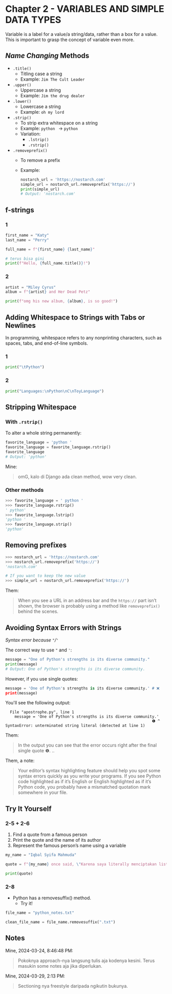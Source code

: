# Chapter 2 - VARIABLES AND SIMPLE DATA TYPES

Variable is a label for a value/a string/data, rather than a box for a value. This is important to grasp the concept of variable even more.

## _Name Changing_ Methods

- `.title()`
  - Titling case a string
  - Example: `Jim The Cult Leader`
- `.upper()`
  - Uppercase a string
  - Example: `Jim the drug dealer`
- `.lower()`
  - Lowercase a string
  - Example: `oh my lord`
- `.strip()`
  - To strip extra whitespace on a string
  - Example: ` python  ` -> `python` 
  - Variation:
    - `.lstrip()`
    - `.rstrip()`
- `.removeprefix()`
  - To remove a prefix
  - Example:

    ```python
    nostarch_url = 'https://nostarch.com'
    simple_url = nostarch_url.removeprefix('https://')
    print(simple_url)
    # Output: 'nostarch.com'
    ```

## f-strings

### 1

```python
first_name = "Katy"
last_name = "Perry"

full_name = f"{first_name} {last_name}"

# terus bisa gini
print(f"Hello, {full_name.title()}!")
```

### 2

```python
artist = "Miley Cyrus"
album = f"{artist} and Her Dead Petz"

print(f"omg his new album, {album}, is so good!")
```

## Adding Whitespace to Strings with Tabs or Newlines

In programming, whitespace refers to any nonprinting characters, such as spaces, tabs, and end-of-line symbols.

### 1

```python
print("\tPython")
```

### 2

```python
print("Languages:\nPython\nC\nToyLanguage")
```

## Stripping Whitespace

### With `.rstrip()`

To alter a whole string permanently:

```python
favorite_language = 'python '
favorite_language = favorite_language.rstrip()
favorite_language
# Output: 'python'
```

Mine:
> omG, kalo di Django ada clean method, wow very clean.

### Other methods

```python
>>> favorite_language = ' python '
>>> favorite_language.rstrip()
' python'
>>> favorite_language.lstrip()
'python '
>>> favorite_language.strip()
'python'
```

## Removing prefixes

```python
>>> nostarch_url = 'https://nostarch.com'
>>> nostarch_url.removeprefix('https://')
'nostarch.com'

# If you want to keep the new value
>>> simple_url = nostarch_url.removeprefix('https://')
```

Them:
> When you see a URL in an address bar and the `https://` part isn’t shown, the browser is probably using a method like `removeprefix()` behind the scenes.

## Avoiding Syntax Errors with Strings

_Syntax error because `"`/`'`_

The correct way to use `"` and `'`:

```python
message = "One of Python's strengths is its diverse community."
print(message)
# Output: One of Python's strengths is its diverse community.
```

However, if you use single quotes:

```python
message = 'One of Python's strengths is its diverse community.' # ❌
print(message)
```

You'll see the following output:

```
  File "apostrophe.py", line 1
    message = 'One of Python's strengths is its diverse community.'
                                                                ❶ ^
SyntaxError: unterminated string literal (detected at line 1)
```

Them:
> In the output you can see that the error occurs right after the final single quote ❶. ..

Them, a note:
> Your editor’s syntax highlighting feature should help you spot some syntax errors quickly as you write your programs. If you see Python code highlighted as if it’s English or English highlighted as if it’s Python code, you probably have a mismatched quotation mark somewhere in your file.

## Try It Yourself

### 2-5 + 2-6

1. Find a quote from a famous person
2. Print the quote and the name of its author
3. Represent the famous person’s name using a variable

```python
my_name = "Iqbal Syifa Mahmuda"

quote = f"{my_name} once said, \"Karena saya literally menciptakan listrik, somehow I'm one of you.\""

print(quote)
```

### 2-8

- Python has a removesuffix() method.
  - Try it!

```python
file_name = "python_notes.txt"

clean_file_name = file_name.removesuffix(".txt")
```

## Notes

Mine, 2024-03-24, 8:46:48 PM:
> Pokoknya approach-nya langsung tulis aja kodenya kesini. Terus masukin some notes aja jika diperlukan.

Mine, 2024-03-29, 2:13 PM:
> Sectioning nya freestyle daripada ngikutin bukunya.
